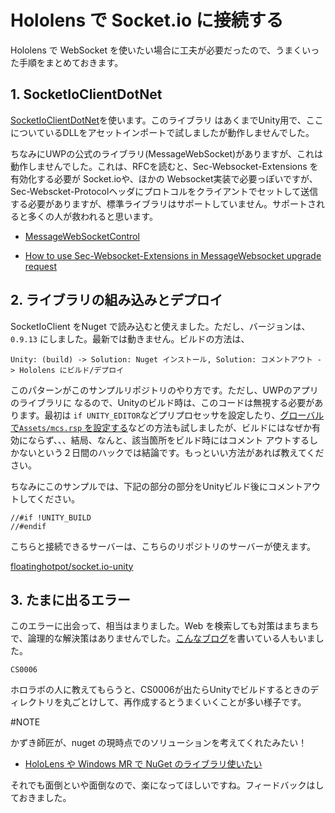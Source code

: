 # Hololens で Socket.io に接続する

Hololens で WebSocket を使いたい場合に工夫が必要だったので、うまくいった手順をまとめておきます。

## 1. SocketIoClientDotNet

[SocketIoClientDotNet](https://github.com/Quobject/SocketIoClientDotNet)を使います。このライブラリ
はあくまでUnity用で、ここについているDLLをアセットインポートで試しましたが動作しませんでした。

ちなみにUWPの公式のライブラリ(MessageWebSocket)がありますが、これは動作しませんでした。これは、RFCを読むと、Sec-Websocket-Extensions を有効化する必要が Socket.ioや、ほかの Websocket実装で必要っぽいですが、Sec-Webscket-Protocolヘッダにプロトコルをクライアントでセットして送信する必要がありますが、標準ライブラリはサポートしていません。サポートされると多くの人が救われると思います。

* [MessageWebSocketControl](https://docs.microsoft.com/en-us/uwp/api/windows.networking.sockets.messagewebsocketcontrol.supportedprotocols#Windows_Networking_Sockets_MessageWebSocketControl_SupportedProtocols )

* [How to use Sec-Websocket-Extensions in MessageWebsocket upgrade request](https://stackoverflow.com/questions/41131470/how-to-use-sec-websocket-extensions-in-messagewebsocket-upgrade-request )

## 2. ライブラリの組み込みとデプロイ

SocketIoClient をNuget で読み込むと使えました。ただし、バージョンは、`0.9.13` にしました。最新では動きません。ビルドの方法は、

```
Unity: (build) -> Solution: Nuget インストール, Solution: コメントアウト -> Hololens にビルド/デプロイ
```


このパターンがこのサンプルリポジトリのやり方です。ただし、UWPのアプリのライブラリに
なるので、Unityのビルド時は、このコードは無視する必要があります。最初は `if UNITY_EDITOR`などプリプロセッサを設定したり、[グローバルで`Assets/mcs.rsp` を設定する](https://docs.unity3d.com/ja/current/Manual/PlatformDependentCompilation.html)などの方法も試しましたが、ビルドにはなぜか有効にならず、、、結局、なんと、該当箇所をビルド時にはコメント
アウトするしかないという２日間のハックでは結論です。もっといい方法があれば教えてください。

ちなみにこのサンプルでは、下記の部分の部分をUnityビルド後にコメントアウトしてください。

```
//#if !UNITY_BUILD
//#endif
```

こちらと接続できるサーバーは、こちらのリポジトリのサーバーが使えます。

[floatinghotpot/socket.io-unity](https://github.com/floatinghotpot/socket.io-unity/tree/master/Demo/test-server)

## 3. たまに出るエラー

このエラーに出会って、相当はまりました。Web を検索しても対策はまちまちで、論理的な解決策はありませんでした。[こんなブログ](http://blog.roy29fuku.com/virtual-reality/hololens/error-list/)を書いている人もいました。

```
CS0006
```

ホロラボの人に教えてもらうと、CS0006が出たらUnityでビルドするときのディレクトリを丸ごとけして、再作成するとうまくいくことが多い様子です。

#NOTE

かずき師匠が、nuget の現時点でのソリューションを考えてくれたみたい！

* [HoloLens や Windows MR で NuGet のライブラリ使いたい](http://blog.okazuki.jp/entry/2018/04/13/113858) 

それでも面倒といや面倒なので、楽になってほしいですね。フィードバックはしておきました。
